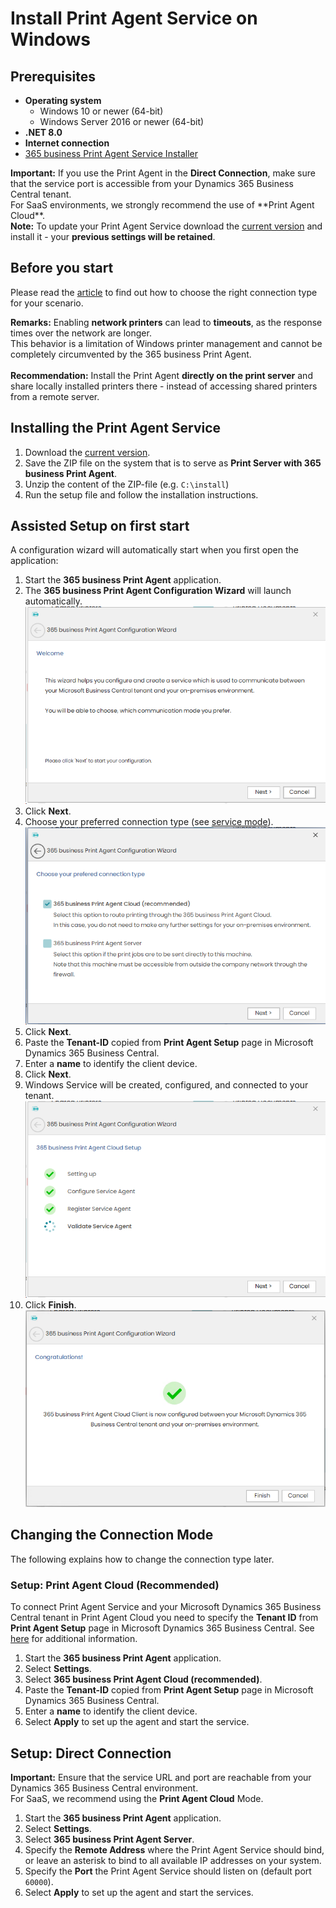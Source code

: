 # Install Print Agent Service on Windows

## Prerequisites

- **Operating system**
  - Windows 10 or newer (64-bit)
  - Windows Server 2016 or newer (64-bit)
- **.NET 8.0**
- **Internet connection**
- [365 business Print Agent Service Installer](https://365businessapi.com/api/SoftwareDownload?AppId=c2e7d99c-d3c6-4ecc-9c6b-7be4048b41a9)

<div class="alert alert-notice">
    <i class="fa-light fa-hand-point-up fa-lg"></i> <strong>Important:</strong>
	If you use the Print Agent in the <b>Direct Connection</b>, make sure that the service port is accessible from your Dynamics 365 Business Central tenant.<br>
	For SaaS environments, we strongly recommend the use of **Print Agent Cloud**.
</div>

<div class="alert alert-info">
    <i class="fa-duotone fa-thin fa-lightbulb fa-lg"></i> <strong>Note:</strong>
	To update your Print Agent Service download the <a href="https://365businessapi.com/api/SoftwareDownload?AppId=c2e7d99c-d3c6-4ecc-9c6b-7be4048b41a9">current version</a> and install it - your <b>previous settings will be retained</b>.
</div>

## Before you start

Please read the [article](print-agent-whatis.md#architecture) to find out how to choose the right connection type for your scenario.

<div class="alert alert-notice">
    <i class="fa-light fa-hand-point-up fa-lg"></i> <strong>Remarks:</strong>
	Enabling <b>network printers</b> can lead to <b>timeouts</b>, as the response times over the network are longer. <br>
	This behavior is a limitation of Windows printer management and cannot be completely circumvented by the 365 business Print Agent.<br><br>
	<b>Recommendation:</b> Install the Print Agent <b>directly on the print server</b> and share locally installed printers there - instead of accessing shared printers from a remote server.
</div>

##  Installing the Print Agent Service

 1. Download the [current version](https://365businessapi.com/api/SoftwareDownload?AppId=c2e7d99c-d3c6-4ecc-9c6b-7be4048b41a9).
 2. Save the ZIP file on the system that is to serve as **Print Server with 365 business Print Agent**.
 3. Unzip the content of the ZIP-file (e.g. `C:\install`)
 4. Run the setup file and follow the installation instructions.

## Assisted Setup on first start

A configuration wizard will automatically start when you first open the application:

 1. Start the **365 business Print Agent** application.
 2. The **365 business Print Agent Configuration Wizard** will launch automatically.<br>
 ![Step 1](/assets/images/365-business-print-agent/7fce036f0be32ae6276110bb38a0abc8f5b967f91b12364a4ba2c58292c2ace8.png)  
 3. Click **Next**.
 4. Choose your preferred connection type (see [service mode](print-agent-whatis.md#architecture)).<br>
 ![Step 2](/assets/images/365-business-print-agent/c43ddc32c15333a24a27400b82d42c2511fe4f269bea578756a371f35b0e946d.png)  
 5. Click **Next**.
 6. Paste the **Tenant-ID** copied from **Print Agent Setup** page in Microsoft Dynamics 365 Business Central.
 7. Enter a **name** to identify the client device.
 8. Click **Next**.
 9. Windows Service will be created, configured, and connected to your tenant.<br>
 ![Step 4](/assets/images/365-business-print-agent/61c0bdbed1a0465a3106089a86114b982c3d707fff7c245fc775988092e0dcf3.png)
 1.  Click **Finish**.<br>
 ![Step 5](/assets/images/365-business-print-agent/8f5fed48cbf63384f8984bd97134af87bd0bc11ddaeaeedebb56b60e6124e6d8.png)  


## Changing the Connection Mode

The following explains how to change the connection type later.

### Setup: Print Agent Cloud (Recommended)

To connect Print Agent Service and your Microsoft Dynamics 365 Business Central tenant in Print Agent Cloud you need to specify the **Tenant ID** from **Print Agent Setup** page in Microsoft Dynamics 365 Business Central. See [here](setup.md) for additional information.

 1. Start the **365 business Print Agent** application.
 2. Select **Settings**.
 3. Select **365 business Print Agent Cloud (recommended)**.
 4. Paste the **Tenant-ID** copied from **Print Agent Setup** page in Microsoft Dynamics 365 Business Central.
 5. Enter a **name** to identify the client device.
 6. Select **Apply** to set up the agent and start the service.

## Setup: Direct Connection

<div class="alert alert-info">
    <i class="fa-duotone fa-thin fa-lightbulb fa-lg"></i> <strong>Important:</strong>
	Ensure that the service URL and port are reachable from your Dynamics 365 Business Central environment.<br>
	For SaaS, we recommend using the <b>Print Agent Cloud</b> Mode.
</div>

 1. Start the **365 business Print Agent** application.
 2. Select **Settings**.
 3. Select **365 business Print Agent Server**.
 4. Specify the **Remote Address** where the Print Agent Service should bind, or leave an asterisk to bind to all available IP addresses on your system.
 5. Specify the **Port** the Print Agent Service should listen on (default port `60000`).
 6. Select **Apply** to set up the agent and start the services.
